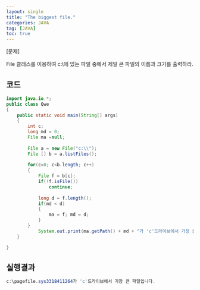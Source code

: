 ```yaml
---
layout: single
title: "The biggest file."
categories: JAVA
tag: [JAVA]
toc: true
---
```


[문제] 

File 클래스를 이용하여 c:\에 있는 파일 중에서 제일 큰 파일의 이름과 크기를 출력하라.


## 코드

```java
import java.io.*;
public class Qwe
{
	public static void main(String[] args) 
	{
		int c;
		long md = 0;
		File ma =null;		
		
		File a = new File("c:\\");
		File [] b = a.listFiles(); 
		
		for(c=0; c<b.length; c++) 
		{
			File f = b[c];
			if(!f.isFile())
				continue;
			
			long d = f.length(); 
			if(md < d) 			
			{
				ma = f; md = d;
			}
		}
			System.out.print(ma.getPath() + md + "가 'c'드라이브에서 가장 큰 파일입니다.");
	}

}
```

## 실행결과

```java
c:\pagefile.sys3318411264가 'c'드라이브에서 가장 큰 파일입니다.
```